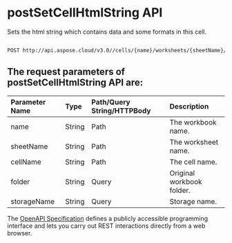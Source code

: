 # **postSetCellHtmlString API**

Sets the html string which contains data and some formats in this cell. 

```bash

POST http://api.aspose.cloud/v3.0//cells/{name}/worksheets/{sheetName}/cells/{cellName}/htmlstring

```

## The request parameters of **postSetCellHtmlString** API are: 

| Parameter Name | Type | Path/Query String/HTTPBody | Description | 
| :- | :- | :- |:- | 
|name|String|Path|The workbook name.|
|sheetName|String|Path|The worksheet name.|
|cellName|String|Path|The cell name.|
|folder|String|Query|Original workbook folder.|
|storageName|String|Query|Storage name.|


The [OpenAPI Specification](https://reference.aspose.cloud/cells/#/CellsController/PostSetCellHtmlString) defines a publicly accessible programming interface and lets you carry out REST interactions directly from a web browser.

